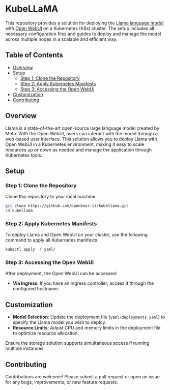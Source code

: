 # KubeLLaMA

This repository provides a solution for deploying the [Llama language model](https://github.com/facebookresearch/llama) with [Open WebUI](https://github.com/mlc-ai/webui) on a Kubernetes (K8s) cluster. The setup includes all necessary configuration files and guides to deploy and manage the model across multiple nodes in a scalable and efficient way.

## Table of Contents
- [Overview](#overview)
- [Setup](#setup)
  - [Step 1: Clone the Repository](#step-1-clone-the-repository)
  - [Step 2: Apply Kubernetes Manifests](#step-3-apply-kubernetes-manifests)
  - [Step 3: Accessing the Open WebUI](#step-4-accessing-the-open-webui)
- [Customization](#customization)
- [Contributing](#contributing)

## Overview
Llama is a state-of-the-art open-source large language model created by Meta. With the Open WebUI, users can interact with the model through a web-based user interface. This solution allows you to deploy Llama with Open WebUI in a Kubernetes environment, making it easy to scale resources up or down as needed and manage the application through Kubernetes tools.

## Setup

### Step 1: Clone the Repository
Clone this repository to your local machine.

```bash
git clone https://github.com/openbear-it/kubellama.git
cd kubellama
```

### Step 2: Apply Kubernetes Manifests

To deploy Llama and Open WebUI on your cluster, use the following command to apply all Kubernetes manifests:
```bash
kubectl apply -f yaml/
```

### Step 3: Accessing the Open WebUI

After deployment, the Open WebUI can be accessed:
- **Via Ingress**: If you have an Ingress controller, access it through the configured hostname.

## Customization

- **Model Selection**: Update the deployment file (`yaml/deployments.yaml`) to specify the Llama model you wish to deploy.
- **Resource Limits**: Adjust CPU and memory limits in the deployment file to optimize resource allocation.


Ensure the storage solution supports simultaneous access if running multiple instances.               

## Contributing

Contributions are welcome! Please submit a pull request or open an issue for any bugs, improvements, or new feature requests.